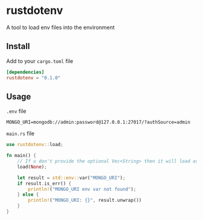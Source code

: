 # rustdotenv
A tool to load env files into the environment

## Install
Add to your `cargo.toml` file
```toml
[dependencies]
rustdotenv = "0.1.0"
```

## Usage
`.env` file
```text
MONGO_URI=mongodb://admin:password@127.0.0.1:27017/?authSource=admin
```
`main.rs` file
```rust
use rustdotenv::load;

fn main() {
    // If u don't provide the optional Vec<String> then it will load as default the .env file
    load(None);

    let result = std::env::var("MONGO_URI");
    if result.is_err() {
        println!("MONGO_URI env var not found");
    } else {
        println!("MONGO_URI: {}", result.unwrap())
    }
}
```